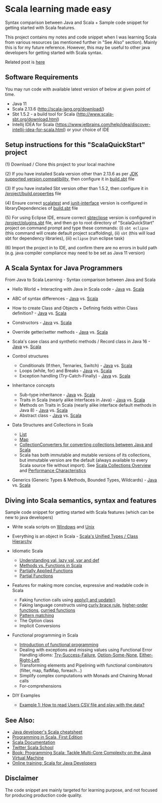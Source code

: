 Scala learning made easy
========================

Syntax comparison between Java and Scala + Sample code snippet for getting started with Scala features.

This project contains my notes and code snippet when I was learning Scala from various resources (as mentioned further in "See Also" section).
Mainly this is for my future reference. However, this may be useful to other java developers for getting started with Scala syntax.

Related post is [here](http://tirthalpatel.blogspot.com/2016/05/scala-quick-start-for-java-developers.html)

Software Requirements
---------------------

You may run code with available latest version of below at given point of time.

* Java 11
* Scala 2.13.6 (http://scala-lang.org/download/)
* Sbt 1.5.2 - a build tool for Scala (http://www.scala-sbt.org/download.html)
* Intellij IDEA for Scala (https://www.jetbrains.com/help/idea/discover-intellij-idea-for-scala.html) or your choice of IDE

Setup instructions for this "ScalaQuickStart" project
------------------------------------------------------

(1) Download / Clone this project to your local machine

(2) If you have installed Scala version other than 2.13.6 as per [JDK supported version compatibility](https://docs.scala-lang.org/overviews/jdk-compatibility/overview.html#version-compatibility-table), then configure it in [build.sbt](https://github.com/tirthalpatel/Learning-Scala/blob/master/ScalaQuickStart/build.sbt) file

(3) If you have installed Sbt version other than 1.5.2, then configure it in [/project/build.properties](https://github.com/tirthalpatel/Learning-Scala/blob/master/ScalaQuickStart/project/build.properties) file
	
(4) Ensure correct [scalatest](http://www.scalatest.org/download) and [junit-interface](https://github.com/sbt/junit-interface) version is configured in libraryDependencies of [build.sbt](https://github.com/tirthalpatel/Learning-Scala/blob/master/ScalaQuickStart/build.sbt) file

(5) For using Eclipse IDE, ensure correct [sbteclipse](https://github.com/typesafehub/sbteclipse/) version is configured in [/project/plugins.sbt](https://github.com/tirthalpatel/Learning-Scala/blob/master/ScalaQuickStart/project/plugins.sbt) file, and then go to root directory of "ScalaQuickStart" project on command prompt and type these commands: (i) `sbt eclipse` (this command will create default project scaffolding), (ii) `sbt` (this will load sbt for dependency libraries), (iii) `eclipse` (run eclipse task)

(6) Import the project in to IDE, and confirm there are no errors in build path (e.g. java compiler compliance may need to be set as Java 11 version)

A Scala Syntax for Java Programmers
------------------------------------

From Java to Scala Learning - Syntax comparison between Java and Scala

* Hello World + Interacting with Java in Scala code - [Java](https://github.com/tirthalpatel/Learning-Scala/blob/master/ScalaQuickStart/src/main/java/com/tirthal/learning/java2scala/javaway/classobj/HelloWorld.java) vs. [Scala](https://github.com/tirthalpatel/Learning-Scala/blob/master/ScalaQuickStart/src/main/scala/com/tirthal/learning/java2scala/scalaway/classobj/HelloWorld.scala)
* ABC of syntax differences - [Java](https://github.com/tirthalpatel/Learning-Scala/blob/master/ScalaQuickStart/src/main/java/com/tirthal/learning/java2scala/javaway/classobj/Abc.java) vs. [Scala](https://github.com/tirthalpatel/Learning-Scala/blob/master/ScalaQuickStart/src/main/scala/com/tirthal/learning/java2scala/scalaway/classobj/Abc.scala)
* How to create Class and Objects + Defining fields within Class definition? - [Java](https://github.com/tirthalpatel/Learning-Scala/blob/master/ScalaQuickStart/src/main/java/com/tirthal/learning/java2scala/javaway/classobj/Customer.java) vs. [Scala](https://github.com/tirthalpatel/Learning-Scala/blob/master/ScalaQuickStart/src/main/scala/com/tirthal/learning/java2scala/scalaway/classobj/Customer.scala)
* Constructors - [Java](https://github.com/tirthalpatel/Learning-Scala/blob/master/ScalaQuickStart/src/main/java/com/tirthal/learning/java2scala/javaway/classobj/CashFlow.java) vs. [Scala](https://github.com/tirthalpatel/Learning-Scala/blob/master/ScalaQuickStart/src/main/scala/com/tirthal/learning/java2scala/scalaway/classobj/CashFlow.scala) 
* Override getter/setter methods - [Java](https://github.com/tirthalpatel/Learning-Scala/blob/master/ScalaQuickStart/src/main/java/com/tirthal/learning/java2scala/javaway/classobj/User.java) vs. [Scala](https://github.com/tirthalpatel/Learning-Scala/blob/master/ScalaQuickStart/src/main/scala/com/tirthal/learning/java2scala/scalaway/classobj/User.scala)
* Scala's case class and synthetic methods / Record class in Java 16 - [Java](https://github.com/tirthalpatel/Learning-Scala/blob/master/ScalaQuickStart/src/main/java/com/tirthal/learning/java2scala/javaway/classobj/TemperatureAlarm.java) vs. [Scala](https://github.com/tirthalpatel/Learning-Scala/blob/master/ScalaQuickStart/src/main/scala/com/tirthal/learning/java2scala/scalaway/classobj/TemperatureAlarm.scala)

* Control structures
	- Conditionals (If:then, Ternaries, Switch) - [Java](https://github.com/tirthalpatel/Learning-Scala/blob/master/ScalaQuickStart/src/main/java/com/tirthal/learning/java2scala/javaway/controlstruct/ConditionalsSyntax.java) vs. [Scala](https://github.com/tirthalpatel/Learning-Scala/blob/master/ScalaQuickStart/src/main/scala/com/tirthal/learning/java2scala/scalaway/controlstruct/ConditionalsSyntax.scala)
	- Loops (while, for) and Breaks - [Java](https://github.com/tirthalpatel/Learning-Scala/blob/master/ScalaQuickStart/src/main/java/com/tirthal/learning/java2scala/javaway/controlstruct/LoopsBreaksSyntax.java) vs. [Scala](https://github.com/tirthalpatel/Learning-Scala/blob/master/ScalaQuickStart/src/main/scala/com/tirthal/learning/java2scala/scalaway/controlstruct/LoopsBreaksSyntax.scala)
	- Exception handling (Try-Catch-Finally) - [Java](https://github.com/tirthalpatel/Learning-Scala/blob/master/ScalaQuickStart/src/main/java/com/tirthal/learning/java2scala/javaway/controlstruct/ExceptionSyntax.java) vs. [Scala](https://github.com/tirthalpatel/Learning-Scala/blob/master/ScalaQuickStart/src/main/scala/com/tirthal/learning/java2scala/scalaway/controlstruct/ExceptionSyntax.scala)

* Inheritance concepts
	- Sub-type inheritance - [Java](https://github.com/tirthalpatel/Learning-Scala/blob/master/ScalaQuickStart/src/main/java/com/tirthal/learning/java2scala/javaway/inheritance/SubTypeSample.java) vs. [Scala](https://github.com/tirthalpatel/Learning-Scala/blob/master/ScalaQuickStart/src/main/scala/com/tirthal/learning/java2scala/scalaway/inheritance/SubTypeSample.scala)
	- Traits in Scala (nearly alike Interfaces in Java) - [Java](https://github.com/tirthalpatel/Learning-Scala/blob/master/ScalaQuickStart/src/main/java/com/tirthal/learning/java2scala/javaway/inheritance/InterfaceSample.java) vs. [Scala](https://github.com/tirthalpatel/Learning-Scala/blob/master/ScalaQuickStart/src/main/scala/com/tirthal/learning/java2scala/scalaway/inheritance/TraitSample.scala)
	- Methods on Traits in Scala (nearly alike interface default methods in Java 8) - [Java](https://github.com/tirthalpatel/Learning-Scala/blob/master/ScalaQuickStart/src/main/java/com/tirthal/learning/java2scala/javaway/inheritance/InterfaceDefaultMethodSample.java) vs. [Scala](https://github.com/tirthalpatel/Learning-Scala/blob/master/ScalaQuickStart/src/main/scala/com/tirthal/learning/java2scala/scalaway/inheritance/TraitDefaultMethodSample.scala)	
	- Abstract class - [Java](https://github.com/tirthalpatel/Learning-Scala/blob/master/ScalaQuickStart/src/main/java/com/tirthal/learning/java2scala/javaway/inheritance/AbstractClassSample.java) vs. [Scala](https://github.com/tirthalpatel/Learning-Scala/blob/master/ScalaQuickStart/src/main/scala/com/tirthal/learning/java2scala/scalaway/inheritance/AbstractClassSample.scala)

* Data Structures and Collections in Scala
	- [List](https://github.com/tirthalpatel/Learning-Scala/blob/master/ScalaQuickStart/src/main/scala/com/tirthal/learning/java2scala/scalaway/collection/ListExamples.scala)
	- [Map](https://github.com/tirthalpatel/Learning-Scala/blob/master/ScalaQuickStart/src/main/scala/com/tirthal/learning/java2scala/scalaway/collection/MapExamples.scala)
	- [CollectionConverters for converting collections between Java and Scala]((https://github.com/tirthalpatel/Learning-Scala/blob/master/ScalaQuickStart/src/main/scala/com/tirthal/learning/java2scala/scalaway/collection/CollectionConvertersExamples.scala))  
	- Scala has both immutable and mutable versions of its collections, but immutable version are the default (always available to every Scala source file without import). See [Scala Collections Overview](https://docs.scala-lang.org/overviews/collections/overview.html) and [Performance Characteristics](https://docs.scala-lang.org/overviews/collections/performance-characteristics.html)

* Generics (Generic Types & Methods, Bounded Types, Wildcards) - [Java](https://github.com/tirthalpatel/Learning-Scala/blob/master/ScalaQuickStart/src/main/java/com/tirthal/learning/java2scala/javaway/generics/GenericsSyntax.java) vs. [Scala](https://github.com/tirthalpatel/Learning-Scala/blob/master/ScalaQuickStart/src/main/scala/com/tirthal/learning/java2scala/scalaway/generics/GenericsSyntax.scala)

Diving into Scala semantics, syntax and features
------------------------------------------------

Sample code snippet for getting started with Scala features (which can be new to java developers)

* Write scala scripts on [Windows](https://github.com/tirthalpatel/Learning-Scala/blob/master/ScalaQuickStart/helloarg.bat) and [Unix](https://github.com/tirthalpatel/Learning-Scala/blob/master/ScalaQuickStart/helloarg)

* Everything is an object in Scala - [Scala's Unified Types / Class Hierarchy](http://docs.scala-lang.org/tutorials/tour/unified-types.html)

* Idiomatic Scala
	- [Understanding val, lazy val, var and def](https://github.com/tirthalpatel/Learning-Scala/blob/master/ScalaQuickStart/src/main/scala/com/tirthal/learning/scala/idiomatic/ValLazyValVarDefInAction.scala)
	- [Methods vs. Functions in Scala](https://github.com/tirthalpatel/Learning-Scala/blob/master/ScalaQuickStart/src/main/scala/com/tirthal/learning/scala/idiomatic/MethodsAndFunctionsInAction.scala)
	- [Partially Applied Functions](https://github.com/tirthalpatel/Learning-Scala/blob/master/ScalaQuickStart/src/main/scala/com/tirthal/learning/scala/idiomatic/PartiallyAppliedFunctionsInAction.scala)
	- [Partial Functions](https://github.com/tirthalpatel/Learning-Scala/blob/master/ScalaQuickStart/src/main/scala/com/tirthal/learning/scala/idiomatic/PartialFunctionInAction.scala)

* Features for making more concise, expressive and readable code in Scala
	- Faking function calls using [apply() and update()](https://github.com/tirthalpatel/Learning-Scala/blob/master/ScalaQuickStart/src/main/scala/com/tirthal/learning/scala/features/ApplyUpdateMethodUsage.scala)
	- Faking language constructs using [curly brace rule](https://github.com/tirthalpatel/Learning-Scala/blob/master/ScalaQuickStart/src/main/scala/com/tirthal/learning/scala/features/HigherOrderFunctions.scala), [higher-order functions](https://github.com/tirthalpatel/Learning-Scala/blob/master/ScalaQuickStart/src/main/scala/com/tirthal/learning/scala/features/HigherOrderFunctions.scala), [curried functions](https://github.com/tirthalpatel/Learning-Scala/blob/master/ScalaQuickStart/src/main/scala/com/tirthal/learning/scala/features/CurryingUsage.scala)
	- [Pattern matching](https://github.com/tirthalpatel/Learning-Scala/blob/master/ScalaQuickStart/src/main/scala/com/tirthal/learning/scala/features/PatternMatching.scala)
	- The Option class
	- Implicit Conversions

* Functional programming in Scala
	- [Introduction of functional programming](https://github.com/tirthalpatel/Learning-Scala/blob/master/ScalaQuickStart/src/main/scala/com/tirthal/learning/scala/functional/IntroToFunctional.scala)
	- Dealing with exceptions and missing values using Functional Error Handling idioms: [Try-Success-Failure](https://github.com/tirthalpatel/Learning-Scala/blob/master/ScalaQuickStart/src/main/scala/com/tirthal/learning/scala/functional/ErrorHandlingUsingTrySuccessFailure.scala), [Option-Some-None](https://github.com/tirthalpatel/Learning-Scala/blob/master/ScalaQuickStart/src/main/scala/com/tirthal/learning/scala/functional/ErrorHandlingUsingOptionSomeNone.scala), [Either-Right-Left](https://github.com/tirthalpatel/Learning-Scala/blob/master/ScalaQuickStart/src/main/scala/com/tirthal/learning/scala/functional/ErrorHandlingUsingEitherRightLeft.scala)
	- Transforming elements and Pipelining with functional combinators (filter, map, flatMap, foreach...)
	- Simplify complex computations with Monads and Chaining Monad calls
	- For-comprehensions

* DIY Examples
	- [Example 1: How to read Users CSV file and play with the data?](https://github.com/tirthalpatel/Learning-Scala/blob/master/ScalaQuickStart/src/main/scala/com/tirthal/learning/scala/samples/ex1/ExampleRunner.scala)

See Also:
---------

* [Java developer's Scala cheatsheet](http://mbonaci.github.io/scala/)
* [Programming in Scala, First Edition](http://www.artima.com/pins1ed/)
* [Scala Documentation](http://docs.scala-lang.org/tutorials/tour/tour-of-scala.html)
* [Twitter Scala School](https://twitter.github.io/scala_school/)
* [Book: Programming Scala: Tackle Multi-Core Complexity on the Java Virtual Machine](https://pragprog.com/book/vsscala/programming-scala)
* [Online training: Scala for Java Developers](http://www.pluralsight.com/courses/scala-for-java-developers)

Disclaimer
----------

The code snippet are mainly targeted for learning purpose, and not focused for producing production code quality.
